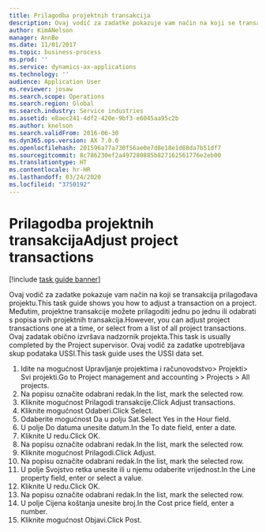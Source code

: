 ```yaml
---
title: Prilagodba projektnih transakcija
description: Ovaj vodič za zadatke pokazuje vam način na koji se transakcija prilagođava projektu.
author: KimANelson
manager: AnnBe
ms.date: 11/01/2017
ms.topic: business-process
ms.prod: ''
ms.service: dynamics-ax-applications
ms.technology: ''
audience: Application User
ms.reviewer: josaw
ms.search.scope: Operations
ms.search.region: Global
ms.search.industry: Service industries
ms.assetid: e8aec241-4df2-420e-9bf3-e6045aa95c2b
ms.author: knelson
ms.search.validFrom: 2016-06-30
ms.dyn365.ops.version: AX 7.0.0
ms.openlocfilehash: 201596a77a730f56ae0e7d8e18e1d88da7b51df7
ms.sourcegitcommit: 8c786230ef2a497280885b827162561776e2eb00
ms.translationtype: HT
ms.contentlocale: hr-HR
ms.lasthandoff: 03/24/2020
ms.locfileid: "3750192"
---
```

# <a name="adjust-project-transactions"></a><span data-ttu-id="4f5a8-103">Prilagodba projektnih transakcija</span><span class="sxs-lookup"><span data-stu-id="4f5a8-103">Adjust project transactions</span></span>

[!include [task guide banner](../../includes/task-guide-banner.md)]

<span data-ttu-id="4f5a8-104">Ovaj vodič za zadatke pokazuje vam način na koji se transakcija prilagođava projektu.</span><span class="sxs-lookup"><span data-stu-id="4f5a8-104">This task guide shows you how to adjust a transaction on a project.</span></span> <span data-ttu-id="4f5a8-105">Međutim, projektne transakcije možete prilagoditi jednu po jednu ili odabrati s popisa svih projektnih transakcija.</span><span class="sxs-lookup"><span data-stu-id="4f5a8-105">However, you can adjust project transactions one at a time, or select from a list of all project transactions.</span></span> <span data-ttu-id="4f5a8-106">Ovaj zadatak obično izvršava nadzornik projekta.</span><span class="sxs-lookup"><span data-stu-id="4f5a8-106">This task is usually completed by the Project supervisor.</span></span> <span data-ttu-id="4f5a8-107">Ovaj vodič za zadatke upotrebljava skup podataka USSI.</span><span class="sxs-lookup"><span data-stu-id="4f5a8-107">This task guide uses the USSI data set.</span></span>

1. <span data-ttu-id="4f5a8-108">Idite na mogućnost Upravljanje projektima i računovodstvo> Projekti> Svi projekti.</span><span class="sxs-lookup"><span data-stu-id="4f5a8-108">Go to Project management and accounting > Projects > All projects.</span></span> 
2. <span data-ttu-id="4f5a8-109">Na popisu označite odabrani redak.</span><span class="sxs-lookup"><span data-stu-id="4f5a8-109">In the list, mark the selected row.</span></span> 
3. <span data-ttu-id="4f5a8-110">Kliknite mogućnost Prilagodi transakcije.</span><span class="sxs-lookup"><span data-stu-id="4f5a8-110">Click Adjust transactions.</span></span> 
4. <span data-ttu-id="4f5a8-111">Kliknite mogućnost Odaberi.</span><span class="sxs-lookup"><span data-stu-id="4f5a8-111">Click Select.</span></span> 
5. <span data-ttu-id="4f5a8-112">Odaberite mogućnost Da u polju Sat.</span><span class="sxs-lookup"><span data-stu-id="4f5a8-112">Select Yes in the Hour field.</span></span> 
6. <span data-ttu-id="4f5a8-113">U polje Do datuma unesite datum.</span><span class="sxs-lookup"><span data-stu-id="4f5a8-113">In the To date field, enter a date.</span></span> 
7. <span data-ttu-id="4f5a8-114">Kliknite U redu.</span><span class="sxs-lookup"><span data-stu-id="4f5a8-114">Click OK.</span></span> 
8. <span data-ttu-id="4f5a8-115">Na popisu označite odabrani redak.</span><span class="sxs-lookup"><span data-stu-id="4f5a8-115">In the list, mark the selected row.</span></span> 
9. <span data-ttu-id="4f5a8-116">Kliknite mogućnost Prilagodi.</span><span class="sxs-lookup"><span data-stu-id="4f5a8-116">Click Adjust.</span></span> 
10. <span data-ttu-id="4f5a8-117">Na popisu označite odabrani redak.</span><span class="sxs-lookup"><span data-stu-id="4f5a8-117">In the list, mark the selected row.</span></span> 
11. <span data-ttu-id="4f5a8-118">U polje Svojstvo retka unesite ili u njemu odaberite vrijednost.</span><span class="sxs-lookup"><span data-stu-id="4f5a8-118">In the Line property field, enter or select a value.</span></span> 
12. <span data-ttu-id="4f5a8-119">Kliknite U redu.</span><span class="sxs-lookup"><span data-stu-id="4f5a8-119">Click OK.</span></span> 
13. <span data-ttu-id="4f5a8-120">Na popisu označite odabrani redak.</span><span class="sxs-lookup"><span data-stu-id="4f5a8-120">In the list, mark the selected row.</span></span> 
14. <span data-ttu-id="4f5a8-121">U polje Cijena koštanja unesite broj.</span><span class="sxs-lookup"><span data-stu-id="4f5a8-121">In the Cost price field, enter a number.</span></span> 
15. <span data-ttu-id="4f5a8-122">Kliknite mogućnost Objavi.</span><span class="sxs-lookup"><span data-stu-id="4f5a8-122">Click Post.</span></span> 
